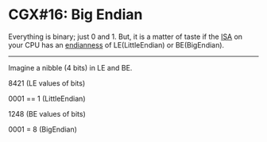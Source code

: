 # CGX#16: Big Endian

Everything is binary; just 0 and 1.
But, it is a matter of taste if the
[ISA](https://en.wikipedia.org/wiki/Instruction_set_architecture)
on your CPU has an
[endianness](https://en.wikipedia.org/wiki/Endianness)
of 
LE(LittleEndian)
or
BE(BigEndian).

----

Imagine a nibble (4 bits) in LE and BE.

8421 (LE values of bits)

0001 == 1 (LittleEndian)

1248 (BE values of bits)

0001 = 8 (BigEndian)
